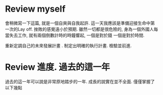 # Review myself
會稍微寫一下這篇, 就是一個自爽與自我起許. 這一天我應該是準備迎接生命中第一次的Lay off. 挫敗的感覺遠小於預期. 雖然一切都是很危險的,  身為一個外國人每當失去工作,  就有兩個倒數計時的時鐘響起, 一個是對於錢 一個是對於時間. 

重新定調自己的未來發展計畫 . 制定出明確的執行計畫. 檢驗並前進.

# Review 進度. 過去的這一年
過去的這一年可以說是非常原地踏步的一年.  成長的說實在並不全面. 僅僅掌握了以下幾點
<!--stackedit_data:
eyJoaXN0b3J5IjpbOTE2NzI2NjI5XX0=
-->